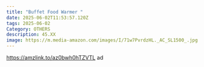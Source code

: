 ```yaml
---
title: "Buffet Food Warmer "
date: 2025-06-02T11:53:57.120Z
tags: 2025-06-02
Category: OTHERS
description: 45.XX
image: https://m.media-amazon.com/images/I/71w7PvrdzHL._AC_SL1500_.jpg
---
```

https://amzlink.to/az0bwh0hTZVTL   ad